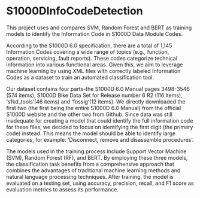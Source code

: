 # S1000DInfoCodeDetection
This project uses and compares SVM, Random Forest and BERT as training models to identify the Information Code in S1000D Data Module Codes.

According to the S1000D 6.0 specification, there are a total of 1,145 Information Codes covering a wide range of topics (e.g., function, operation, servicing, fault reports). These codes categorize technical information into various functional areas. Given this, we aim to leverage machine learning by using XML files with correctly labeled Information Codes as a dataset to train an automated classification tool.

Our dataset contains four parts-the S1000D 6.0 Manual pages 3498-3546 (574 items), S1000D Bike Data Set for Release number 6 R2 (116 items), ‘s1kd_tools’(46 items) and ‘fossig’(12 items). We directly downloaded the first two (the first being the entire S1000D 6.0 Manual)  from the official S1000D website and the other two from Github. Since data was still inadequate for creating a model that could identify the full information code for these files, we decided to focus on identifying the first digit (the primary code) instead. This means the model should be able to identify large categories, for example: ‘Disconnect, remove and disassemble procedures’. 

The models used in the training process include Support Vector Machine (SVM), Random Forest (RF), and BERT. By employing these three models, the classification task benefits from a comprehensive approach that combines the advantages of traditional machine learning methods and natural language processing techniques.
After training, the model is evaluated on a testing set, using accuracy, precision, recall, and F1 score as evaluation metrics to assess its performance.

